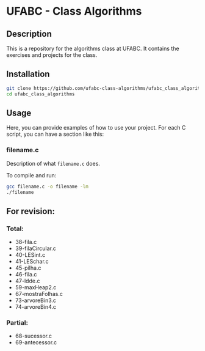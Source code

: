 # UFABC - Class Algorithms

## Description

This is a repository for the algorithms class at UFABC. It contains the exercises and projects for the class.

## Installation

```bash
git clone https://github.com/ufabc-class-algorithms/ufabc_class_algorithms.git
cd ufabc_class_algorithms
```

## Usage

Here, you can provide examples of how to use your project. For each C script, you can have a section like this:

### filename.c

Description of what `filename.c` does.

To compile and run:

```bash
gcc filename.c -o filename -lm
./filename
```

## For revision:
### Total:
- 38-fila.c
- 39-filaCircular.c
- 40-LESint.c
- 41-LESchar.c
- 45-pilha.c
- 46-fila.c
- 47-ldde.c
- 59-maxHeap2.c
- 67-mostraFolhas.c
- 73-arvoreBin3.c
- 74-arvoreBin4.c
### Partial:
- 68-sucessor.c
- 69-antecessor.c
